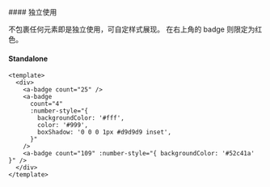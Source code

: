 <cn>
#### 独立使用 

不包裹任何元素即是独立使用，可自定样式展现。
在右上角的 badge 则限定为红色。
</cn>
<us>
#### Standalone
</us>

```tpl
<template>
  <div>
    <a-badge count="25" />
    <a-badge
      count="4"
      :number-style="{
        backgroundColor: '#fff',
        color: '#999',
        boxShadow: '0 0 0 1px #d9d9d9 inset',
      }"
    />
    <a-badge count="109" :number-style="{ backgroundColor: '#52c41a' }" />
  </div>
</template>
```